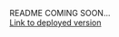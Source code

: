 ﻿README COMING SOON...
<br>
<a href="https://lrvtodolist.netlify.app/">Link to deployed version</a>
